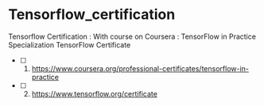 # Tensorflow_certification
Tensorflow Certification :  With course on Coursera :  TensorFlow in Practice Specialization
TensorFlow Certificate

- [ ] 1. https://www.coursera.org/professional-certificates/tensorflow-in-practice

- [ ] 2. https://www.tensorflow.org/certificate